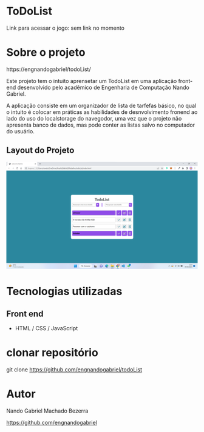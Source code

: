 # ToDoList
Link para acessar o jogo: sem link no momento

# Sobre o projeto

 https://engnandogabriel/todoList/

Este projeto tem o intuito aprensetar um TodoList em uma aplicação front-end desenvolvido pelo acadêmico de Engenharia de Computação Nando Gabriel.

A aplicação consiste em um organizador de lista de tarfefas básico, no qual o intuito é colocar em práticas as habilidades de desnvolvimento fronend ao lado do uso do localstorage do navegodor, uma vez que o projeto não apresenta banco de dados, mas pode conter as listas salvo no computador do usuário.

## Layout do Projeto
![Tela Principal](https://github.com/engnandogabriel/todoList/blob/master/Captura%20de%20tela.png)


# Tecnologias utilizadas
## Front end
- HTML / CSS / JavaScript

# clonar repositório
git clone https://github.com/engnandogabriel/todoList

# Autor

Nando Gabriel Machado Bezerra

https://github.com/engnandogabriel

